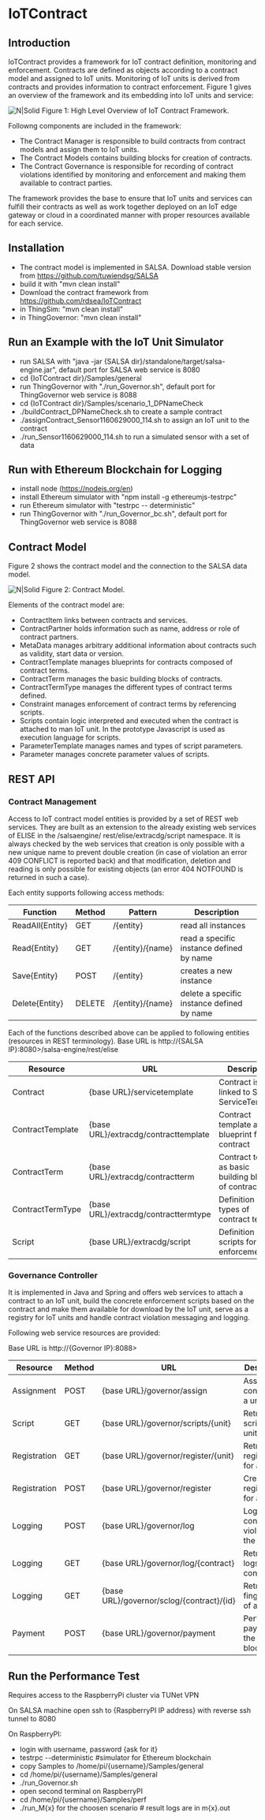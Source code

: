 # IoTContract
## Introduction

IoTContract provides a framework for IoT contract definition, monitoring and enforcement. Contracts are defined as objects according to a contract model and assigned to IoT units. Monitoring of IoT units is derived from contracts and provides information to contract enforcement. Figure 1 gives an overview of the
framework and its embedding into IoT units and service:

![N|Solid](https://github.com/rdsea/IoTContract/blob/master/documents/images/architecture.png)
Figure 1: High Level Overview of IoT Contract Framework.

Followng components are included in the framework:
- The Contract Manager is responsible to build contracts from contract models and assign them to IoT units.
- The Contract Models contains building blocks for creation of contracts.
- The Contract Governance is responsible for recording of contract violations identified by monitoring and enforcement and making them available to contract parties.

The framework provides the base to ensure that IoT units and services can fulfill their contracts as well as work together deployed on an IoT edge gateway or cloud in a coordinated manner with proper resources available for each service.

## Installation

- The contract model is implemented in SALSA. Download stable version from https://github.com/tuwiendsg/SALSA
- build it with "mvn clean install"
- Download the contract framework from https://github.com/rdsea/IoTContract
- in ThingSim: "mvn clean install"
- in ThingGovernor: "mvn clean install"

## Run an Example with the IoT Unit Simulator
- run SALSA with "java -jar {SALSA dir}/standalone/target/salsa-engine.jar", default port for SALSA web service is 8080
- cd {IoTContract dir}/Samples/general
- run ThingGovernor with "./run_Governor.sh", default port for ThingGovernor web service is 8088
- cd {IoTContract dir}/Samples/scenario_1_DPNameCheck
- ./buildContract_DPNameCheck.sh to create a sample contract
- ./assignContract_Sensor1160629000_114.sh to assign an IoT unit to the contract
- ./run_Sensor1160629000_114.sh to run a simulated sensor with a set of data
  
## Run with Ethereum Blockchain for Logging
- install node (https://nodejs.org/en)
- install Ethereum simulator with "npm install -g ethereumjs-testrpc"
- run Ethereum simulator with "testrpc -- deterministic"
- run ThingGovernor with "./run_Governor_bc.sh", default port for ThingGovernor web service is 8088

## Contract Model
Figure 2 shows the contract model and the connection to the SALSA data model.

![N|Solid](https://github.com/rdsea/IoTContract/blob/master/documents/images/contract-model.png)
Figure 2: Contract Model.

Elements of the contract model are:
- ContractItem links between contracts and services.
- ContractPartner holds information such as name, address or role of contract partners.
- MetaData manages arbitrary additional information about contracts such as validity, start data or version.
- ContractTemplate manages blueprints for contracts composed of contract terms.
- ContractTerm manages the basic building blocks of contracts.
- ContractTermType manages the different types of contract terms defined.
- Constraint manages enforcement of contract terms by referencing scripts.
- Scripts contain logic interpreted and executed when the contract is attached to man IoT unit. In the prototype Javascript is used as execution language for scripts.
- ParameterTemplate manages names and types of script parameters.
- Parameter manages concrete parameter values of scripts.

## REST API

### Contract Management
Access to IoT contract model entities is provided by a set of REST web services. They
are built as an extension to the already existing web services of ELISE in the /salsaengine/
rest/elise/extracdg/script namespace. It is always checked by the web services
that creation is only possible with a new unique name to prevent double creation (in case
of violation an error 409 CONFLICT is reported back) and that modification, deletion
and reading is only possible for existing objects (an error 404 NOTFOUND is returned
in such a case).

Each entity supports following access methods:

| Function        | Method | Pattern          | Description                                |
|-----------------|--------|------------------|--------------------------------------------|
| ReadAll{Entity} | GET    | /{entity}        | read all instances                         |
| Read{Entity}    | GET    | /{entity}/{name} | read a specific instance defined by name   |
| Save{Entity}    | POST   | /{entity}        | creates a new instance                     |
| Delete{Entity}  | DELETE | /{entity}/{name} | delete a specific instance defined by name |

Each of the functions described above can be applied to following entities (resources in REST terminology).
Base URL is http://{SALSA IP}:8080>/salsa-engine/rest/elise

| Resource         | URL                                 |Description                                           |
|------------------|-------------------------------------|------------------------------------------------------|
| Contract         | {base URL}/servicetemplate           | Contract is linked to SALSA ServiceTemplate         |
| ContractTemplate | {base URL}/extracdg/contracttemplate | Contract template as blueprint for contract         |
| ContractTerm     | {base URL}/extracdg/contractterm     | Contract term as basic building blocks of contracts |
| ContractTermType | {base URL}/extracdg/contracttermtype | Definition of types of contract terms               |
| Script           | {base URL}/extracdg/script           | Definition of scripts for enforcement               |

### Governance Controller

It is implemented in Java and Spring and offers web services to attach a contract to an
IoT unit, build the concrete enforcement scripts based on the contract and make them
available for download by the IoT unit, serve as a registry for IoT units and handle
contract violation messaging and logging.

Following web service resources are provided:

Base URL is http://{Governor IP}:8088>

| Resource     | Method  | URL                                       | Description                         |
|--------------|---------|-------------------------------------------|-------------------------------------|
| Assignment   | POST    | {base URL}/governor/assign                | Assign a contract to a unit         |
| Script       | GET     | {base URL}/governor/scripts/{unit}        | Retrieve scripts for a unit         |
| Registration | GET     | {base URL}/governor/register/{unit}       | Retrieve registrations for a unit   |
| Registration | POST    | {base URL}/governor/register              | Create registration for a unit      |
| Logging      | POST    | {base URL}/governor/log                   | Log a contract violation to the log |
| Logging      | GET     | {base URL}/governor/log/{contract}        | Retrieve the logs for a contract    |
| Logging      | GET     | {base URL}/governor/sclog/{contract}/{id} | Retrieve the fingerprint of a log   |
| Payment      | POST    | {base URL}/governor/payment               | Perform a paymenton the blockchain  |

## Run the Performance Test

Requires access to the RaspberryPi cluster via TUNet VPN

On SALSA machine open ssh to {RaspberryPI IP address} with reverse ssh tunnel to 8080
  
On RaspberryPI:
- login with username, password {ask for it}
- testrpc --deterministic #simulator for Ethereum blockchain
- copy Samples to /home/pi/{username}/Samples/general
- cd /home/pi/{username}/Samples/general
- ./run_Governor.sh
- open second terminal on RaspberryPI
- cd /home/pi/{username}/Samples/perf
- ./run_M{x} for the choosen scenario # result logs are in m{x}.out

